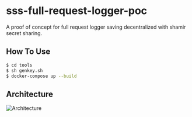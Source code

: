 # sss-full-request-logger-poc
A proof of concept for full request logger saving decentralized with shamir secret sharing.


## How To Use

```sh
$ cd tools
$ sh genkey.sh
$ docker-compose up --build
```

## Architecture

![Architecture](https://i.imgur.com/j7UoZNI.png)
